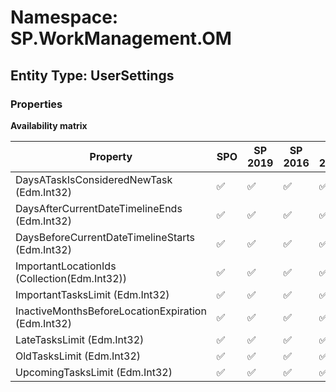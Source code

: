 # Namespace: SP.WorkManagement.OM

## Entity Type: UserSettings

### Properties

**Availability matrix**

Property | SPO | SP 2019 | SP 2016 | SP 2013
----------|-----|---------|---------|--------
DaysATaskIsConsideredNewTask (Edm.Int32) | ✅ | ✅ | ✅ | ✅
DaysAfterCurrentDateTimelineEnds (Edm.Int32) | ✅ | ✅ | ✅ | ✅
DaysBeforeCurrentDateTimelineStarts (Edm.Int32) | ✅ | ✅ | ✅ | ✅
ImportantLocationIds (Collection(Edm.Int32)) | ✅ | ✅ | ✅ | ✅
ImportantTasksLimit (Edm.Int32) | ✅ | ✅ | ✅ | ✅
InactiveMonthsBeforeLocationExpiration (Edm.Int32) | ✅ | ✅ | ✅ | ✅
LateTasksLimit (Edm.Int32) | ✅ | ✅ | ✅ | ✅
OldTasksLimit (Edm.Int32) | ✅ | ✅ | ✅ | ✅
UpcomingTasksLimit (Edm.Int32) | ✅ | ✅ | ✅ | ✅


